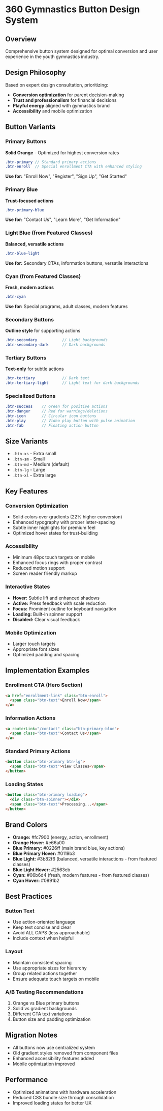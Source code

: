 # 360 Gymnastics Button Design System

## Overview
Comprehensive button system designed for optimal conversion and user experience in the youth gymnastics industry.

## Design Philosophy
Based on expert design consultation, prioritizing:
- **Conversion optimization** for parent decision-making
- **Trust and professionalism** for financial decisions
- **Playful energy** aligned with gymnastics brand
- **Accessibility** and mobile optimization

## Button Variants

### Primary Buttons
**Solid Orange** - Optimized for highest conversion rates
```scss
.btn-primary // Standard primary actions
.btn-enroll  // Special enrollment CTA with enhanced styling
```

**Use for:** "Enroll Now", "Register", "Sign Up", "Get Started"

### Primary Blue
**Trust-focused actions**
```scss
.btn-primary-blue
```

**Use for:** "Contact Us", "Learn More", "Get Information"

### Light Blue (from Featured Classes)
**Balanced, versatile actions**
```scss
.btn-blue-light
```

**Use for:** Secondary CTAs, information buttons, versatile interactions

### Cyan (from Featured Classes)
**Fresh, modern actions**
```scss
.btn-cyan
```

**Use for:** Special programs, adult classes, modern features

### Secondary Buttons
**Outline style** for supporting actions
```scss
.btn-secondary           // Light backgrounds
.btn-secondary-dark      // Dark backgrounds
```

### Tertiary Buttons
**Text-only** for subtle actions
```scss
.btn-tertiary            // Dark text
.btn-tertiary-light      // Light text for dark backgrounds
```

### Specialized Buttons
```scss
.btn-success    // Green for positive actions
.btn-danger     // Red for warnings/deletions
.btn-icon       // Circular icon buttons
.btn-play       // Video play button with pulse animation
.btn-fab        // Floating action button
```

## Size Variants
- `.btn-xs` - Extra small
- `.btn-sm` - Small
- `.btn-md` - Medium (default)
- `.btn-lg` - Large
- `.btn-xl` - Extra large

## Key Features

### Conversion Optimization
- Solid colors over gradients (22% higher conversion)
- Enhanced typography with proper letter-spacing
- Subtle inner highlights for premium feel
- Optimized hover states for trust-building

### Accessibility
- Minimum 48px touch targets on mobile
- Enhanced focus rings with proper contrast
- Reduced motion support
- Screen reader friendly markup

### Interactive States
- **Hover:** Subtle lift and enhanced shadows
- **Active:** Press feedback with scale reduction
- **Focus:** Prominent outline for keyboard navigation
- **Loading:** Built-in spinner support
- **Disabled:** Clear visual feedback

### Mobile Optimization
- Larger touch targets
- Appropriate font sizes
- Optimized padding and spacing

## Implementation Examples

### Enrollment CTA (Hero Section)
```html
<a href="enrollment-link" class="btn-enroll">
  <span class="btn-text">Enroll Now</span>
</a>
```

### Information Actions
```html
<a routerLink="/contact" class="btn-primary-blue">
  <span class="btn-text">Contact Us</span>
</a>
```

### Standard Primary Actions
```html
<button class="btn-primary btn-lg">
  <span class="btn-text">View Classes</span>
</button>
```

### Loading States
```html
<button class="btn-primary loading">
  <div class="btn-spinner"></div>
  <span class="btn-text">Processing...</span>
</button>
```

## Brand Colors
- **Orange:** #fc7900 (energy, action, enrollment)
- **Orange Hover:** #e66a00
- **Blue Primary:** #0226ff (main brand blue, key actions)
- **Blue Primary Hover:** #0119b3
- **Blue Light:** #3b82f6 (balanced, versatile interactions - from featured classes)
- **Blue Light Hover:** #2563eb
- **Cyan:** #06b6d4 (fresh, modern features - from featured classes)
- **Cyan Hover:** #0891b2

## Best Practices

### Button Text
- Use action-oriented language
- Keep text concise and clear
- Avoid ALL CAPS (less approachable)
- Include context when helpful

### Layout
- Maintain consistent spacing
- Use appropriate sizes for hierarchy
- Group related actions together
- Ensure adequate touch targets on mobile

### A/B Testing Recommendations
1. Orange vs Blue primary buttons
2. Solid vs gradient backgrounds
3. Different CTA text variations
4. Button size and padding optimization

## Migration Notes
- All buttons now use centralized system
- Old gradient styles removed from component files
- Enhanced accessibility features added
- Mobile optimization improved

## Performance
- Optimized animations with hardware acceleration
- Reduced CSS bundle size through consolidation
- Improved loading states for better UX